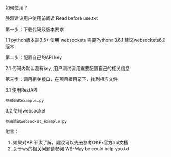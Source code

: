 
如何使用？

强烈建议用户使用前阅读 Read before use.txt

第一步：下载代码及版本要求
    
1.1 python版本需3.5+  使用 websockets 需要Python≥3.6.1  建议websockets6.0版本

第二步：配置自己的API key

2.1 代码内默认没有key, 用户测试调用需要配置自己的相关信息

第三步：调用相关接口，在项目根目录下，找到相应文件

3.1 使用RestAPI
    
    参阅调试example.py
    
3.2 使用websocket

    参阅调试websocket_example.py
    
附言：
1. 如果对API不太了解，建议可以先去参考OKEx官方api文档
2. 关于ws的相关问题请参阅 WS-May be could help you.txt
